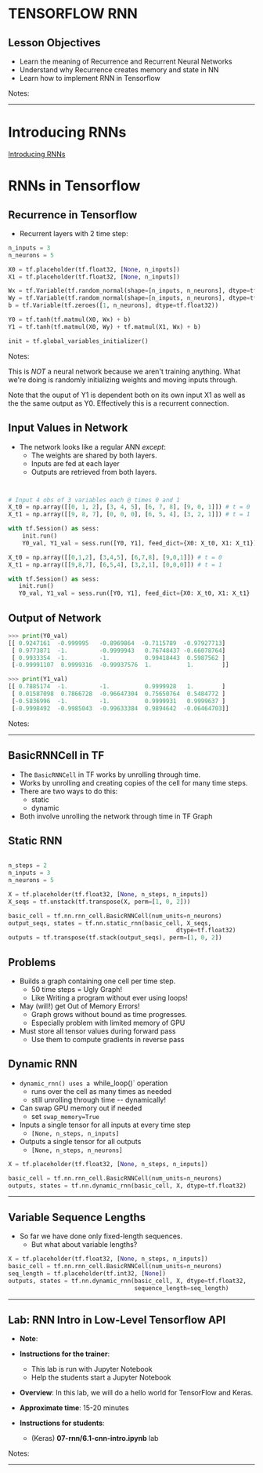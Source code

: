 TENSORFLOW RNN
======
## Lesson Objectives

 * Learn the meaning of Recurrence and Recurrent Neural Networks
 * Understand why Recurrence creates memory and state in NN
 * Learn how to implement RNN in Tensorflow

Notes: 


---
# Introducing RNNs

[Introducing RNNs](../generic/DL-RNNs.md)


# RNNs in Tensorflow

## Recurrence in Tensorflow
 * Recurrent layers with 2 time step:

```python
n_inputs = 3
n_neurons = 5

X0 = tf.placeholder(tf.float32, [None, n_inputs])
X1 = tf.placeholder(tf.float32, [None, n_inputs])

Wx = tf.Variable(tf.random_normal(shape=[n_inputs, n_neurons], dtype=tf.float32))
Wy = tf.Variable(tf.random_normal(shape=[n_inputs, n_neurons], dtype=tf.float32))
b = tf.Variable(tf.zeroes([1, n_neurons], dtype=tf.float32))

Y0 = tf.tanh(tf.matmul(X0, Wx) + b)
Y1 = tf.tanh(tf.matmul(X0, Wy) + tf.matmul(X1, Wx) + b)

init = tf.global_variables_initializer()


```

Notes:

This is *NOT* a neural network because we aren't training anything. What we're doing
is randomly initializing weights and moving inputs through.

Note that the ouput of Y1  is dependent both on its own input X1 as well as the the same output as Y0. Effectively this is a recurrent connection.

## Input Values in Network

* The network looks like a regular ANN *except*:
  - The weights are shared by both layers.
  - Inputs are fed at each layer
  - Outputs are retrieved from both layers.

```python


# Input 4 obs of 3 variables each @ times 0 and 1
X_t0 = np.array([[0, 1, 2], [3, 4, 5], [6, 7, 8], [9, 0, 1]]) # t = 0
X_t1 = np.array([[9, 8, 7], [0, 0, 0], [6, 5, 4], [3, 2, 1]]) # t = 1

with tf.Session() as sess:
    init.run()
    Y0_val, Y1_val = sess.run([Y0, Y1], feed_dict={X0: X_t0, X1: X_t1})

X_t0 = np.array([[0,1,2], [3,4,5], [6,7,8], [9,0,1]]) # t = 0
X_t1 = np.array([[9,8,7], [6,5,4], [3,2,1], [0,0,0]]) # t = 1

with tf.Session() as sess:
   init.run()
   Y0_val, Y1_val = sess.run([Y0, Y1], feed_dict={X0: X_t0, X1: X_t1}
```


## Output of Network

```python
>>> print(Y0_val)
[[ 0.9247161  -0.999995   -0.8969864  -0.7115789  -0.97927713]
 [ 0.9773871  -1.         -0.9999943   0.76748437 -0.66078764]
 [ 0.9933354  -1.         -1.          0.99418443  0.5987562 ]
 [-0.99991107  0.9999316  -0.99937576  1.          1.        ]]

>>> print(Y1_val)
[[ 0.7885174  -1.         -1.          0.9999928   1.        ]
 [ 0.01587098  0.7866728  -0.96647304  0.75650764  0.5484772 ]
 [-0.5836996  -1.         -1.          0.9999931   0.9999637 ]
 [-0.9998492  -0.9985043  -0.99633384  0.9894642  -0.06464703]]
```



Notes:

---

## BasicRNNCell in TF

  * The `BasicRNNCell` in TF works by unrolling through time.
  * Works by unrolling and creating copies of the cell for many time steps.
  * There are two ways to do this:
    - static
    - dynamic
  * Both involve unrolling the network through time in TF Graph

## Static RNN

```python

n_steps = 2
n_inputs = 3
n_neurons = 5

X = tf.placeholder(tf.float32, [None, n_steps, n_inputs])
X_seqs = tf.unstack(tf.transpose(X, perm=[1, 0, 2]))

basic_cell = tf.nn.rnn_cell.BasicRNNCell(num_units=n_neurons)
output_seqs, states = tf.nn.static_rnn(basic_cell, X_seqs,
                                                dtype=tf.float32)
outputs = tf.transpose(tf.stack(output_seqs), perm=[1, 0, 2])
```


## Problems

 * Builds a graph containing one cell per time step. 
   - 50 time steps = Ugly Graph!
   - Like Writing a program without ever using loops!
 * May (will!) get Out of Memory Errors!
   - Graph grows without bound as time progresses.
   - Especially problem with limited memory of GPU
 * Must store all tensor values during forward pass
   - Use them to compute gradients in reverse pass


## Dynamic RNN

 * `dynamic_rnn() uses a `while_loop()` operation
    - runs over the cell as many times as needed
    - still unrolling through time -- dynamically!
 * Can swap GPU memory out if needed
    - set `swap_memory=True`
 * Inputs a single tensor for all inputs at every time step
   - `[None, n_steps, n_inputs]`
 * Outputs a single tensor for all outputs
   - `[None, n_steps, n_neurons]`

```python
X = tf.placeholder(tf.float32, [None, n_steps, n_inputs])

basic_cell = tf.nn.rnn_cell.BasicRNNCell(num_units=n_neurons)
outputs, states = tf.nn.dynamic_rnn(basic_cell, X, dtype=tf.float32)
```

---

## Variable Sequence Lengths
 * So far we have done only fixed-length sequences.
   - But what about variable lengths?

```python
X = tf.placeholder(tf.float32, [None, n_steps, n_inputs])
basic_cell = tf.nn.rnn_cell.BasicRNNCell(num_units=n_neurons)
seq_length = tf.placeholder(tf.int32, [None])
outputs, states = tf.nn.dynamic_rnn(basic_cell, X, dtype=tf.float32,
                                    sequence_length=seq_length)
```

---

## Lab: RNN Intro in Low-Level Tensorflow API


  * **Note**:

  * **Instructions for the trainer**:

    - This lab is run with Jupyter Notebook
    - Help the students start a Jupyter Notebook

  * **Overview**: In this lab, we will do a hello world for TensorFlow and Keras.

  * **Approximate time**: 15-20 minutes

  * **Instructions for students**:

    - (Keras)  **07-rnn/6.1-cnn-intro.ipynb** lab

Notes:

---
